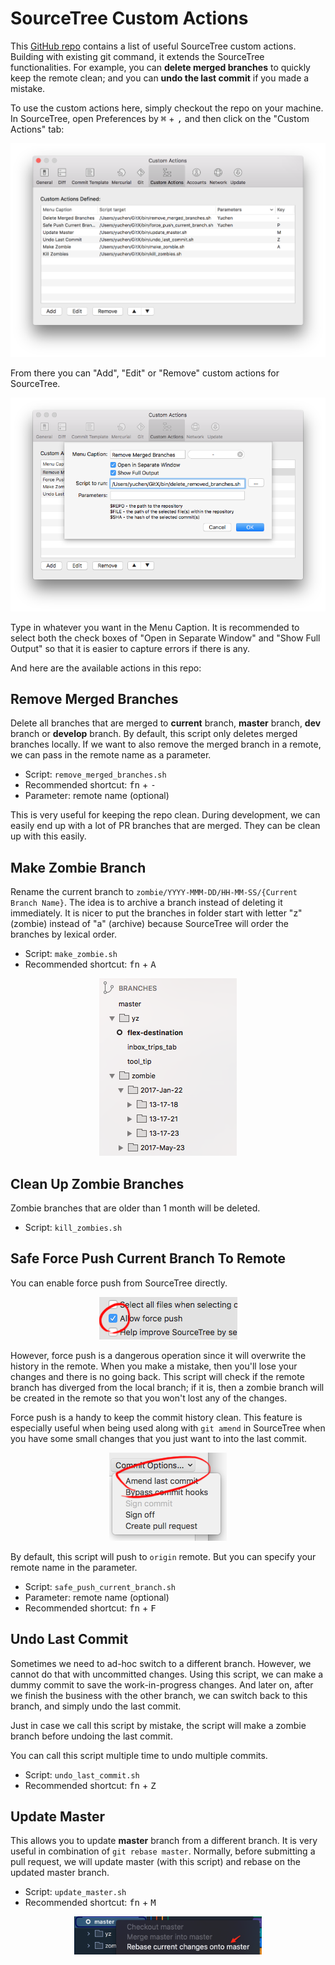 # SourceTree Custom Actions

This [GitHub repo](https://github.com/yzhong52/SourceTreeX) contains a list of useful SourceTree custom actions. Building with existing git command, it extends the SourceTree functionalities. For example, you can **delete merged branches** to quickly keep the remote clean; and you can **undo the last commit** if you made a mistake. 

To use the custom actions here, simply checkout the repo on your machine. In SourceTree, open Preferences by <kbd>⌘</kbd> + <kbd>,</kbd> and then click on the "Custom Actions" tab:

![](images/custom_actions.png)

From there you can "Add", "Edit" or "Remove" custom actions for SourceTree.

![](images/custom_actions_add.png)

Type in whatever you want in the Menu Caption. It is recommended to select both the check boxes of "Open in Separate Window" and "Show Full Output" so that it is easier to capture errors if there is any. 

And here are the available actions in this repo:

## Remove Merged Branches

Delete all branches that are merged to **current** branch, **master** branch, **dev** branch or **develop** branch. By default, this script only deletes merged branches locally. If we want to also remove the merged branch in a remote, we can pass in the remote name as a parameter.

* Script: `remove_merged_branches.sh`
* Recommended shortcut: <kbd>fn</kbd> + <kbd>-</kbd>
* Parameter: remote name (optional)

This is very useful for keeping the repo clean. During development, we can easily end up with a lot of PR branches that are merged. They can be clean up with this easily. 

## Make Zombie Branch

Rename the current branch to `zombie/YYYY-MMM-DD/HH-MM-SS/{Current Branch Name}`. The idea is to archive a branch instead of deleting it immediately. It is nicer to put the branches in folder start with letter "z" (zombie) instead of "a" (archive) because SourceTree will order the branches by lexical order. 

* Script: `make_zombie.sh`
* Recommended shortcut: <kbd>fn</kbd> + <kbd>A</kbd>

<p align="center">
<img src="images/branches.png"/>
</p>

## Clean Up Zombie Branches

Zombie branches that are older than 1 month will be deleted. 

* Script: `kill_zombies.sh`

## Safe Force Push Current Branch To Remote

You can enable force push from SourceTree directly. 

<p align="center">
<img src="images/force_push.png"/>
</p>


However, force push is a dangerous operation since it will overwrite the history in the remote. When you make a mistake, then you'll lose your changes and there is no going back. This script will check if the remote branch has diverged from the local branch; if it is, then a zombie branch will be created in the remote so that you won't lost any of the changes. 

Force push is a handy to keep the commit history clean. This feature is especially useful when being used along with `git amend` in SourceTree when you have some small changes that you just want to into the last commit. 

<p align="center">
<img src="images/amend.png"/>
</p>


By default, this script will push to `origin` remote. But you can specify your remote name in the parameter. 

* Script: `safe_push_current_branch.sh`
* Parameter: remote name (optional)
* Recommended shortcut: <kbd>fn</kbd> + <kbd>F</kbd>

## Undo Last Commit

Sometimes we need to ad-hoc switch to a different branch. However, we cannot do that with uncommitted changes. Using this script, we can make a dummy commit to save the work-in-progress changes. And later on, after we finish the business with the other branch, we can switch back to this branch, and simply undo the last commit. 

Just in case we call this script by mistake, the script will make a zombie branch before undoing the last commit.

You can call this script multiple time to undo multiple commits.

* Script: `undo_last_commit.sh`
* Recommended shortcut: <kbd>fn</kbd> + <kbd>Z</kbd>

## Update Master

This allows you to update **master** branch from a different branch. It is very useful in combination of `git rebase master`. Normally, before submitting a pull request, we will update master (with this script) and rebase on the updated master branch. 

* Script: `update_master.sh`
* Recommended shortcut: <kbd>fn</kbd> + <kbd>M</kbd>

<p align="center">
<img src="images/rebase_master.png" width=300/>
</p>
